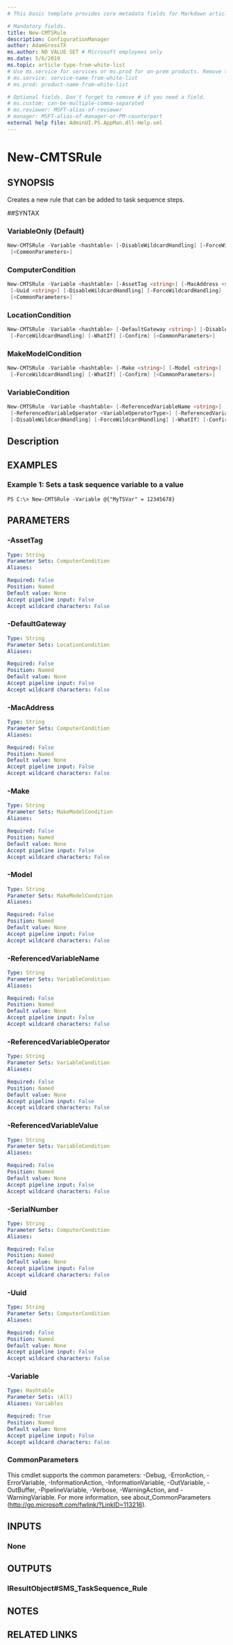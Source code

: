 ```yaml
---
# This basic template provides core metadata fields for Markdown articles on docs.microsoft.com.

# Mandatory fields.
title: New-CMTSRule
description: ConfigurationManager
author: AdamGrossTX
ms.author: NO VALUE SET # Microsoft employees only
ms.date: 5/6/2019
ms.topic: article-type-from-white-list
# Use ms.service for services or ms.prod for on-prem products. Remove the # before the relevant field.
# ms.service: service-name-from-white-list
# ms.prod: product-name-from-white-list

# Optional fields. Don't forget to remove # if you need a field.
# ms.custom: can-be-multiple-comma-separated
# ms.reviewer: MSFT-alias-of-reviewer
# manager: MSFT-alias-of-manager-or-PM-counterpart
external help file: AdminUI.PS.AppMan.dll-Help.xml
---
```

# New-CMTSRule

## SYNOPSIS

Creates a new rule that can be added to task sequence steps.

##SYNTAX

### VariableOnly (Default)
```powershell
New-CMTSRule -Variable <hashtable> [-DisableWildcardHandling] [-ForceWildcardHandling] [-WhatIf] [-Confirm]
 [<CommonParameters>]
```

### ComputerCondition
```powershell
New-CMTSRule -Variable <hashtable> [-AssetTag <string>] [-MacAddress <string>] [-SerialNumber <string>]
 [-Uuid <string>] [-DisableWildcardHandling] [-ForceWildcardHandling] [-WhatIf] [-Confirm]
 [<CommonParameters>]
```

### LocationCondition
```powershell
New-CMTSRule -Variable <hashtable> [-DefaultGateway <string>] [-DisableWildcardHandling]
 [-ForceWildcardHandling] [-WhatIf] [-Confirm] [<CommonParameters>]
```

### MakeModelCondition
```powershell
New-CMTSRule -Variable <hashtable> [-Make <string>] [-Model <string>] [-DisableWildcardHandling]
 [-ForceWildcardHandling] [-WhatIf] [-Confirm] [<CommonParameters>]
```

### VariableCondition
```powershell
New-CMTSRule -Variable <hashtable> [-ReferencedVariableName <string>]
 [-ReferencedVariableOperator <VariableOperatorType>] [-ReferencedVariableValue <string>]
 [-DisableWildcardHandling] [-ForceWildcardHandling] [-WhatIf] [-Confirm] [<CommonParameters>]
```

## Description

## EXAMPLES

### Example 1: Sets a task sequence variable to a value
```
PS C:\> New-CMTSRule -Variable @{"MyTSVar" = 12345678}
```

## PARAMETERS

### -AssetTag


```yaml
Type: String
Parameter Sets: ComputerCondition
Aliases: 

Required: False
Position: Named
Default value: None
Accept pipeline input: False
Accept wildcard characters: False
```

### -DefaultGateway


```yaml
Type: String
Parameter Sets: LocationCondition
Aliases: 

Required: False
Position: Named
Default value: None
Accept pipeline input: False
Accept wildcard characters: False
```

### -MacAddress


```yaml
Type: String
Parameter Sets: ComputerCondition
Aliases: 

Required: False
Position: Named
Default value: None
Accept pipeline input: False
Accept wildcard characters: False
```

### -Make


```yaml
Type: String
Parameter Sets: MakeModelCondition
Aliases: 

Required: False
Position: Named
Default value: None
Accept pipeline input: False
Accept wildcard characters: False
```

### -Model


```yaml
Type: String
Parameter Sets: MakeModelCondition
Aliases: 

Required: False
Position: Named
Default value: None
Accept pipeline input: False
Accept wildcard characters: False
```

### -ReferencedVariableName


```yaml
Type: String
Parameter Sets: VariableCondition
Aliases: 

Required: False
Position: Named
Default value: None
Accept pipeline input: False
Accept wildcard characters: False
```

### -ReferencedVariableOperator


```yaml
Type: String
Parameter Sets: VariableCondition
Aliases: 

Required: False
Position: Named
Default value: None
Accept pipeline input: False
Accept wildcard characters: False
```

### -ReferencedVariableValue


```yaml
Type: String
Parameter Sets: VariableCondition
Aliases: 

Required: False
Position: Named
Default value: None
Accept pipeline input: False
Accept wildcard characters: False
```

### -SerialNumber


```yaml
Type: String
Parameter Sets: ComputerCondition
Aliases: 

Required: False
Position: Named
Default value: None
Accept pipeline input: False
Accept wildcard characters: False
```

### -Uuid


```yaml
Type: String
Parameter Sets: ComputerCondition
Aliases: 

Required: False
Position: Named
Default value: None
Accept pipeline input: False
Accept wildcard characters: False
```

### -Variable


```yaml
Type: Hashtable
Parameter Sets: (All)
Aliases: Variables

Required: True
Position: Named
Default value: None
Accept pipeline input: False
Accept wildcard characters: False
```

### CommonParameters
This cmdlet supports the common parameters: -Debug, -ErrorAction, -ErrorVariable, -InformationAction, -InformationVariable, -OutVariable, -OutBuffer, -PipelineVariable, -Verbose, -WarningAction, and -WarningVariable. For more information, see about_CommonParameters (http://go.microsoft.com/fwlink/?LinkID=113216).

## INPUTS

### None

## OUTPUTS

### IResultObject#SMS_TaskSequence_Rule

## NOTES

## RELATED LINKS
